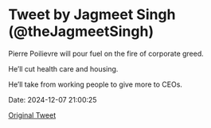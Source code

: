 # Tweet by Jagmeet Singh (@theJagmeetSingh)

Pierre Poilievre will pour fuel on the fire of corporate greed. 

He’ll cut health care and housing. 

He’ll take from working people to give more to CEOs.

Date: 2024-12-07 21:00:25

[Original Tweet](https://x.com/theJagmeetSingh/status/1865501641505399268)
